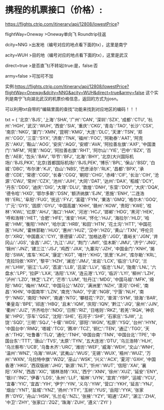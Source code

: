 # 携程的机票接口（价格）:



https://flights.ctrip.com/itinerary/api/12808/lowestPrice?

flightWay=Oneway               >Oneway单向飞 Roundtrip往返

dcity=NNG                      >出发地（编号对应的地点看下面的tx），这里是南宁

acity=WUH                      >目的地（编号对应的地点看下面的tx），这里是武汉

direct=true                    >是否直飞(不转站)true:是，false:否

army=false		       >可加可不加

实例:https://flights.ctrip.com/itinerary/api/12808/lowestPrice?flightWay=Oneway&dcity=NNG&acity=WUH&direct=true&army=false
这个实列是南宁飞向湖北武汉的机票价格信息，返回的方式为josn。



可以利用txt自带的“编辑里面的查找“功能来找到对应地区的编码！！！

txt  = { '北京':'BJS', '上海':'SHA', '广州':'CAN', '深圳':'SZX', '成都':'CTU', '杭州':'HGH', '武汉':'WUH', '西安':'SIA', '重庆':'CKG',
          '青岛':'TAO', '长沙':'CSX', '南京':'NKG', '厦门':'XMN', '昆明':'KMG', '大连':'DLC', '天津':'TSN', '郑州':'CGO', '三亚':'SYX',
          '济南':'TNA', '福州':'FOC', '阿勒泰':'AAT', '阿克苏':'AKU', '鞍山':'AOG', '安庆':'AQG', '安顺':'AVA', '阿拉善左旗':'AXF',
          '中国澳门':'MFM', '阿里':'NGQ', '阿拉善右旗':'RHT', '阿尔山':'YIE', '巴中':'BZX', '百色':'AEB', '包头':'BAV', '毕节':'BFJ',
          '北海':'BHY', '北京(大兴国际机场)':'BJS,PKX', '北京(首都国际机场)':'BJS,PEK', '博乐':'BPL', '保山':'BSD', '白城':'DBC', '布尔津':'KJI',
          '白山':'NBS', '巴彦淖尔':'RLK', '昌都':'BPX', '承德':'CDE', '常德':'CGD', '长春':'CGQ', '朝阳':'CHG', '赤峰':'CIF', '长治':'CIH',
          '沧源':'CWJ', '常州':'CZX', '池州':'JUH', '大同':'DAT', '达州':'DAX', '稻城':'DCY', '丹东':'DDG', '迪庆':'DIG', '大理':'DLU',
          '敦煌':'DNH', '东营':'DOY', '大庆':'DQA', '德令哈':'HXD', '鄂尔多斯':'DSN', '额济纳旗':'EJN', '恩施':'ENH', '二连浩特':'ERL',
          '阜阳':'FUG', '抚远':'FYJ', '富蕴':'FYN', '果洛':'GMQ', '格尔木':'GOQ', '广元':'GYS', '固原':'GYU', '中国高雄':'KHH', '赣州':'KOW',
          '贵阳':'KWE', '桂林':'KWL', '红原':'AHJ', '海口':'HAK', '河池':'HCJ', '邯郸':'HDG', '黑河':'HEK', '呼和浩特':'HET', '合肥':'HFE',
          '淮安':'HIA', '怀化':'HJJ', '海拉尔':'HLD', '哈密':'HMI', '衡阳':'HNY', '哈尔滨':'HRB', '和田':'HTN', '花土沟':'HTT',
          '中国花莲':'HUN', '霍林郭勒':'HUO', '惠州':'HUZ', '汉中':'HZG', '黄山':'TXN', '呼伦贝尔':'XRQ', '中国嘉义':'CYI', '景德镇':'JDZ',
          '加格达奇':'JGD', '嘉峪关':'JGN', '井冈山':'JGS', '金昌':'JIC', '九江':'JIU', '荆门':'JM1', '佳木斯':'JMU', '济宁':'JNG',
          '锦州':'JNZ', '建三江':'JSJ', '鸡西':'JXA', '九寨沟':'JZH', '中国金门':'KNH', '揭阳':'SWA', '库车':'KCA', '康定':'KGT',
          '喀什':'KHG', '凯里':'KJH', '库尔勒':'KRL', '克拉玛依':'KRY', '黎平':'HZH', '澜沧':'JMJ', '龙岩':'LCX', '临汾':'LFQ', '兰州':'LHW',
          '丽江':'LJG', '荔波':'LLB', '吕梁':'LLV', '临沧':'LNJ', '陇南':'LNL', '六盘水':'LPF', '拉萨':'LXA', '洛阳':'LYA', '连云港':'LYG',
          '临沂':'LYI', '柳州':'LZH', '泸州':'LZO', '林芝':'LZY', '芒市':'LUM', '牡丹江':'MDG', '中国马祖':'MFK', '绵阳':'MIG', '梅州':'MXZ',
          '中国马公':'MZG', '满洲里':'NZH', '漠河':'OHE', '南昌':'KHN', '中国南竿':'LZN', '南充':'NAO', '宁波':'NGB', '宁蒗':'NLH',
          '南宁':'NNG', '南阳':'NNY', '南通':'NTG', '攀枝花':'PZI', '普洱':'SYM', '琼海':'BAR', '秦皇岛':'BPE', '祁连':'HBQ', '且末':'IQM',
          '庆阳':'IQN', '黔江':'JIQ', '泉州':'JJN', '衢州':'JUZ', '齐齐哈尔':'NDG', '日照':'RIZ', '日喀则':'RKZ', '若羌':'RQA',
          '神农架':'HPG', '莎车':'QSZ', '沈阳':'SHE', '石河子':'SHF', '石家庄':'SJW', '上饶':'SQD', '三明':'SQJ', '十堰':'WDS', '邵阳':'WGN',
          '松原':'YSQ', '台州':'HYN', '中国台中':'RMQ', '塔城':'TCG', '腾冲':'TCZ', '铜仁':'TEN', '通辽':'TGO', '天水':'THQ', '吐鲁番':'TLQ',
          '通化':'TNH', '中国台南':'TNN', '中国台北':'TPE', '中国台东':'TTT', '唐山':'TVS', '太原':'TYN', '五大连池':'DTU', '乌兰浩特':'HLH',
          '乌兰察布':'UCB', '乌鲁木齐':'URC', '潍坊':'WEF', '威海':'WEH', '文山':'WNH', '温州':'WNZ', '乌海':'WUA', '武夷山':'WUS',
          '无锡':'WUX', '梧州':'WUZ', '万州':'WXN', '乌拉特中旗':'WZQ', '巫山':'WSK', '兴义':'ACX', '夏河':'GXH', '中国香港':'HKG',
          '西双版纳':'JHG', '新源':'NLT', '忻州':'WUT', '信阳':'XAI', '襄阳':'XFN', '西昌':'XIC', '锡林浩特':'XIL', '西宁':'XNN',
          '徐州':'XUZ', '延安':'ENY', '银川':'INC', '伊春':'LDS', '永州':'LLF', '榆林':'UYN', '宜宾':'YBP', '运城':'YCU', '宜春':'YIC',
          '宜昌':'YIH', '伊宁':'YIN', '义乌':'YIW', '营口':'YKH', '延吉':'YNJ', '烟台':'YNT', '盐城':'YNZ', '扬州':'YTY', '玉树':'YUS',
          '岳阳':'YYA', '张家界':'DYG', '舟山':'HSN', '扎兰屯':'NZL', '张掖':'YZY', '昭通':'ZAT', '湛江':'ZHA', '中卫':'ZHY', '张家口':'ZQZ',
          '珠海':'ZUH', '遵义':'ZYI' }
